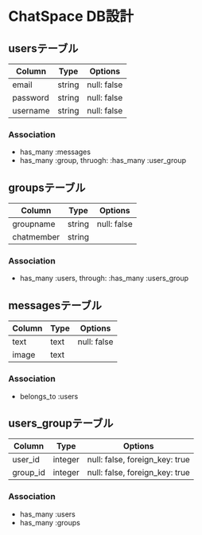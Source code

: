 # ChatSpace DB設計

## usersテーブル
|Column|Type|Options|
|------|----|-------|
|email|string|null: false|
|password|string|null: false|
|username|string|null: false|
### Association
- has_many :messages
- has_many :group, thruogh:  :has_many :user_group


## groupsテーブル
|Column|Type|Options|
|------|----|-------|
|groupname|string|null: false|
|chatmember|string|||
### Association
- has_many :users, through:  :has_many :users_group

## messagesテーブル
|Column|Type|Options|
|------|----|-------|
|text|text|null: false|
|image|text|||
### Association
- belongs_to :users

## users_groupテーブル
|Column|Type|Options|
|------|----|-------|
|user_id|integer|null: false, foreign_key: true|
|group_id|integer|null: false, foreign_key: true|
### Association
- has_many :users
- has_many :groups